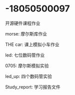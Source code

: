 # -18050500097
开源硬件课程作业

morse:         摩尔斯库作业

THE car:       课上模拟小车作业

led:           七位数码管作业

0705:          摩尔斯模拟实验

led_up:        四个数码管实验

Study_report:  学习报告文件
